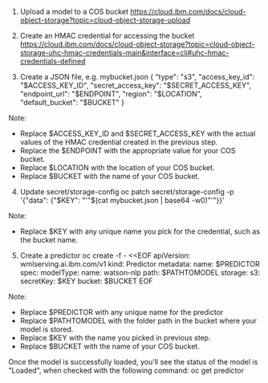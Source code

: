 
1. Upload a model to a COS bucket
https://cloud.ibm.com/docs/cloud-object-storage?topic=cloud-object-storage-upload

2. Create an HMAC credential for accessing the bucket
https://cloud.ibm.com/docs/cloud-object-storage?topic=cloud-object-storage-uhc-hmac-credentials-main&interface=cli#uhc-hmac-credentials-defined

3. Create a JSON file, e.g. mybucket.json
{
    "type": "s3",
    "access_key_id": "$ACCESS_KEY_ID",
    "secret_access_key": "$SECRET_ACCESS_KEY",
    "endpoint_url": "$ENDPOINT",
    "region": "$LOCATION",
    "default_bucket": "$BUCKET"
}

Note:
- Replace $ACCESS_KEY_ID and $SECRET_ACCESS_KEY with the actual values of the HMAC credential created in the previous step.
- Replace the $ENDPOINT with the appropriate value for your COS bucket.
- Replace $LOCATION with the location of your COS bucket.
- Replace $BUCKET with the name of your COS bucket.

4. Update secret/storage-config
oc patch secret/storage-config -p '{"data": {"$KEY": "'"$(cat mybucket.json | base64 -w0)"'"}}'

Note:
- Replace $KEY with any unique name you pick for the credential, such as the bucket name.

5. Create a predictor
oc create -f - <<EOF
apiVersion: wmlserving.ai.ibm.com/v1
kind: Predictor
metadata:
  name: $PREDICTOR
spec:
  modelType:
    name: watson-nlp
  path: $PATHTOMODEL
  storage:
    s3:
      secretKey: $KEY
      bucket: $BUCKET
EOF

Note:
- Replace $PREDICTOR with any unique name for the predictor
- Replace $PATHTOMODEL with the folder path in the bucket where your model is stored.
- Replace $KEY with the name you picked in previous step.
- Replace $BUCKET with the name of your COS bucket.

Once the model is successfully loaded, you'll see the status of the model is "Loaded", when checked with the following command:
oc get predictor
